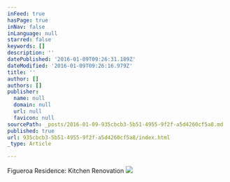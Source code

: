 ```yaml
---
inFeed: true
hasPage: true
inNav: false
inLanguage: null
starred: false
keywords: []
description: ''
datePublished: '2016-01-09T09:26:31.189Z'
dateModified: '2016-01-09T09:26:16.979Z'
title: ''
author: []
authors: []
publisher:
  name: null
  domain: null
  url: null
  favicon: null
sourcePath: _posts/2016-01-09-935cbcb3-5b51-4955-9f2f-a5d4260cf5a8.md
published: true
url: 935cbcb3-5b51-4955-9f2f-a5d4260cf5a8/index.html
_type: Article

---
```

Figueroa Residence: Kitchen Renovation
![](https://the-grid-user-content.s3-us-west-2.amazonaws.com/6412d4b7-ee02-4e27-b98a-f410ba96f320.jpg)
